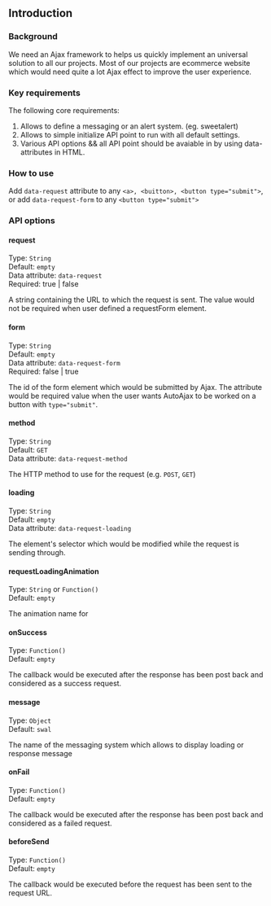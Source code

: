 ## Introduction
### Background

We need an Ajax framework to helps us quickly implement an universal solution to all our projects. Most of our projects are ecommerce website which would need quite a lot Ajax effect to improve the user experience.


### Key requirements
The following core requirements:

1. Allows to define a messaging or an alert system. (eg. sweetalert)
2. Allows to simple initialize API point to run with all default settings.
3. Various API options && all API point should be avaiable in by using data-attributes in HTML.

### How to use

Add ```data-request``` attribute to any ```<a>, <buitton>, <button type="submit">```, or add ```data-request-form``` to any ``` <button type="submit"> ```

### API options

#### request
Type: ``` String ``` \
Default: ``` empty ``` \
Data attribute: ``` data-request ``` \
Required: true | false

A string containing the URL to which the request is sent. The value would not be required when user defined a requestForm element.

#### form
Type: ``` String ``` \
Default: ``` empty ``` \
Data attribute: ``` data-request-form ``` \
Required: false | true

The id of the form element which would be submitted by Ajax. The attribute would be required value when the user wants AutoAjax to be worked on a button with ``` type="submit" ```.

#### method
Type: ``` String ``` \
Default: ``` GET ``` \
Data attribute: ``` data-request-method ```

The HTTP method to use for the request (e.g. ``` POST ```, ``` GET ```)

#### loading
Type: ``` String ``` \
Default: ``` empty ``` \
Data attribute: ``` data-request-loading ```

The element's selector which would be modified while the request is sending through.

#### requestLoadingAnimation
Type: ``` String ``` or ``` Function() ```\
Default: ``` empty ```

The animation name for 

#### onSuccess
Type: ``` Function() ``` \
Default: ``` empty ```

The callback would be executed after the response has been post back and considered as a success request.

#### message
Type: ``` Object ``` \
Default: ``` swal ```

The name of the messaging system which allows to display loading or response message

#### onFail
Type: ``` Function() ``` \
Default: ``` empty ```

The callback would be executed after the response has been post back and considered as a failed request.

#### beforeSend
Type: ``` Function() ``` \
Default: ``` empty ```

The callback would be executed before the request has been sent to the request URL.
